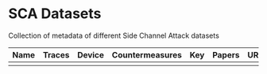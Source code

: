 # SCA Datasets
Collection of metadata of different Side Channel Attack datasets

| Name | Traces | Device | Countermeasures | Key | Papers | URL |
|---|---|---|---|---|---|---|
|   |   |   |   |   |   |   | 
